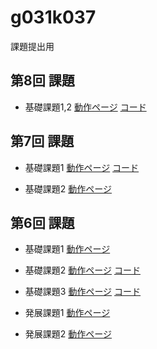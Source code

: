 g031k037
========

課題提出用

第8回 課題
----------------
- 基礎課題1,2
[動作ページ](http://49.212.46.130/~g031k037/cake/boards/login)
[コード](https://github.com/o-shida/g031k037/blob/master/cake/app/Controller/BoardsController.php)

第7回 課題
----------------
- 基礎課題1
[動作ページ](http://49.212.46.130/~g031k037/cake/boards)
[コード](https://github.com/o-shida/g031k037/blob/master/cake/app/Controller/BoardsController.php)

- 基礎課題2
[動作ページ](http://49.212.46.130/~g031k037/kiso7.php)



第6回 課題
----------------
- 基礎課題1
[動作ページ](http://49.212.46.130/~g031k037/cake/Forms/kiso1)

- 基礎課題2
[動作ページ](http://49.212.46.130/~g031k037/cake/APIs/net)
[コード](https://github.com/o-shida/g031k037/blob/master/cake/app/Controller/APIsController.php)

- 基礎課題3
[動作ページ](http://49.212.46.130/~g031k037/cake/Forms/nyuryoku)
[コード](https://github.com/o-shida/g031k037/blob/master/cake/app/Controller/FormsController.php)

- 発展課題1
[動作ページ](http://49.212.46.130/~g031k037/kadai6.php)

- 発展課題2
[動作ページ](http://49.212.46.130/~g031k037/kadai6_2.php)
